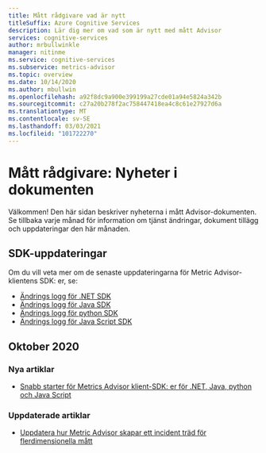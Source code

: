 ```yaml
---
title: Mått rådgivare vad är nytt
titleSuffix: Azure Cognitive Services
description: Lär dig mer om vad som är nytt med mått Advisor
services: cognitive-services
author: mrbullwinkle
manager: nitinme
ms.service: cognitive-services
ms.subservice: metrics-advisor
ms.topic: overview
ms.date: 10/14/2020
ms.author: mbullwin
ms.openlocfilehash: a92f8dc9a900e399199a27cde01a94e5824a342b
ms.sourcegitcommit: c27a20b278f2ac758447418ea4c8c61e27927d6a
ms.translationtype: MT
ms.contentlocale: sv-SE
ms.lasthandoff: 03/03/2021
ms.locfileid: "101722270"
---
```

# <a name="metrics-advisor-whats-new-in-the-docs"></a>Mått rådgivare: Nyheter i dokumenten

Välkommen! Den här sidan beskriver nyheterna i mått Advisor-dokumenten. Se tillbaka varje månad för information om tjänst ändringar, dokument tillägg och uppdateringar den här månaden.

## <a name="sdk-updates"></a>SDK-uppdateringar

Om du vill veta mer om de senaste uppdateringarna för Metric Advisor-klientens SDK: er, se: 

* [Ändrings logg för .NET SDK](https://github.com/Azure/azure-sdk-for-net/blob/master/sdk/metricsadvisor/Azure.AI.MetricsAdvisor/CHANGELOG.md)
* [Ändrings logg för Java SDK ](https://github.com/Azure/azure-sdk-for-java/blob/master/sdk/metricsadvisor/azure-ai-metricsadvisor/CHANGELOG.md)
* [Ändrings logg för python SDK](https://github.com/Azure/azure-sdk-for-python/blob/master/sdk/metricsadvisor/azure-ai-metricsadvisor/CHANGELOG.md)
* [Ändrings logg för Java Script SDK](https://github.com/Azure/azure-sdk-for-js/blob/master/sdk/metricsadvisor/ai-metrics-advisor/CHANGELOG.md)

## <a name="october-2020"></a>Oktober 2020

### <a name="new-articles"></a>Nya artiklar

* [Snabb starter för Metrics Advisor klient-SDK: er för .NET, Java, python och Java Script](quickstarts/rest-api-and-client-library.md)

### <a name="updated-articles"></a>Uppdaterade artiklar

* [Uppdatera hur Metric Advisor skapar ett incident träd för flerdimensionella mått](faq.md#how-does-metric-advisor-build-an-incident-tree-for-multi-dimensional-metrics)